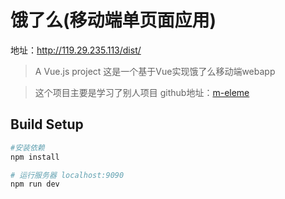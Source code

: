 # 饿了么(移动端单页面应用)
地址：http://119.29.235.113/dist/

> A Vue.js project
> 这是一个基于Vue实现饿了么移动端webapp

> 这个项目主要是学习了别人项目 github地址：[m-eleme](https://github.com/JerryYgh/m-eleme)



## Build Setup

``` bash
#安装依赖
npm install

# 运行服务器 localhost:9090
npm run dev

```







